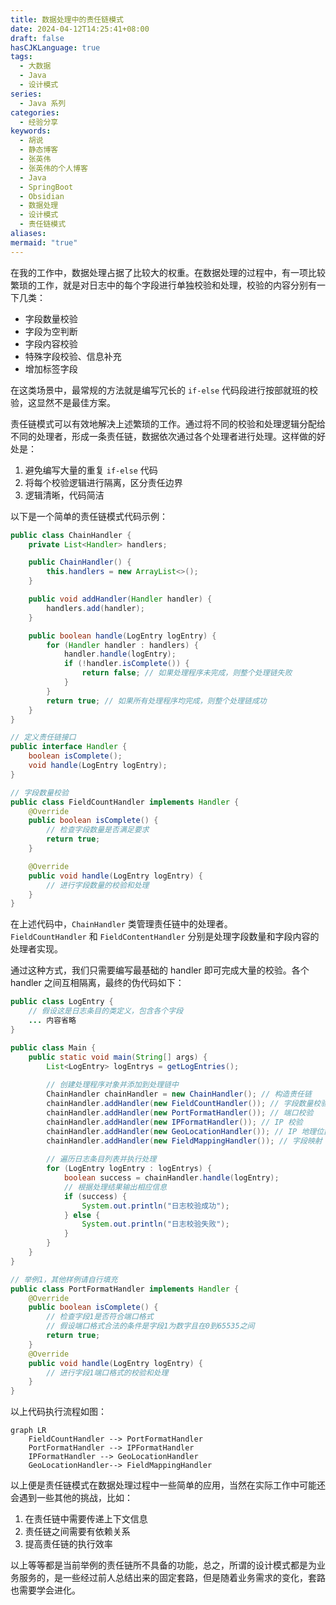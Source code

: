 ```yaml
---
title: 数据处理中的责任链模式
date: 2024-04-12T14:25:41+08:00
draft: false
hasCJKLanguage: true
tags:
  - 大数据
  - Java
  - 设计模式
series:
  - Java 系列
categories:
  - 经验分享
keywords:
  - 胡说
  - 静态博客
  - 张英伟
  - 张英伟的个人博客
  - Java
  - SpringBoot
  - Obsidian
  - 数据处理
  - 设计模式
  - 责任链模式
aliases: 
mermaid: "true"
---
```

在我的工作中，数据处理占据了比较大的权重。在数据处理的过程中，有一项比较繁琐的工作，就是对日志中的每个字段进行单独校验和处理，校验的内容分别有一下几类：

- 字段数量校验
- 字段为空判断
- 字段内容校验
- 特殊字段校验、信息补充
- 增加标签字段

<!-- more -->

在这类场景中，最常规的方法就是编写冗长的 `if-else` 代码段进行按部就班的校验，这显然不是最佳方案。

责任链模式可以有效地解决上述繁琐的工作。通过将不同的校验和处理逻辑分配给不同的处理者，形成一条责任链，数据依次通过各个处理者进行处理。这样做的好处是：

1. 避免编写大量的重复 `if-else` 代码
2. 将每个校验逻辑进行隔离，区分责任边界
3. 逻辑清晰，代码简洁

以下是一个简单的责任链模式代码示例：

```java
public class ChainHandler {
    private List<Handler> handlers;

    public ChainHandler() {
        this.handlers = new ArrayList<>();
    }

    public void addHandler(Handler handler) {
        handlers.add(handler);
    }

    public boolean handle(LogEntry logEntry) {
        for (Handler handler : handlers) {
            handler.handle(logEntry);
            if (!handler.isComplete()) {
                return false; // 如果处理程序未完成，则整个处理链失败
            }
        }
        return true; // 如果所有处理程序均完成，则整个处理链成功
    }
}

// 定义责任链接口
public interface Handler {
    boolean isComplete();
    void handle(LogEntry logEntry);
}

// 字段数量校验
public class FieldCountHandler implements Handler {
    @Override
    public boolean isComplete() {
        // 检查字段数量是否满足要求
        return true; 
    }

    @Override
    public void handle(LogEntry logEntry) {
        // 进行字段数量的校验和处理
    }
}
```

在上述代码中，`ChainHandler` 类管理责任链中的处理者。`FieldCountHandler` 和 `FieldContentHandler` 分别是处理字段数量和字段内容的处理者实现。

通过这种方式，我们只需要编写最基础的 handler 即可完成大量的校验。各个 handler 之间互相隔离，最终的伪代码如下：

```java
public class LogEntry {
    // 假设这是日志条目的类定义，包含各个字段
    ... 内容省略
}

public class Main {
    public static void main(String[] args) {
        List<LogEntry> logEntrys = getLogEntries();
		
        // 创建处理程序对象并添加到处理链中
        ChainHandler chainHandler = new ChainHandler(); // 构造责任链
        chainHandler.addHandler(new FieldCountHandler()); // 字段数量校验
        chainHandler.addHandler(new PortFormatHandler()); // 端口校验
        chainHandler.addHandler(new IPFormatHandler()); // IP 校验
        chainHandler.addHandler(new GeoLocationHandler()); // IP 地理位置信息填充
        chainHandler.addHandler(new FieldMappingHandler()); // 字段映射
        
		// 遍历日志条目列表并执行处理 
		for (LogEntry logEntry : logEntrys) { 
			boolean success = chainHandler.handle(logEntry); 
			// 根据处理结果输出相应信息 
			if (success) { 
				System.out.println("日志校验成功"); 
			} else { 
				System.out.println("日志校验失败"); 
			} 
		}
    }
}

// 举例1，其他样例请自行填充
public class PortFormatHandler implements Handler {
    @Override
    public boolean isComplete() {
        // 检查字段1是否符合端口格式
        // 假设端口格式合法的条件是字段1为数字且在0到65535之间
        return true; 
    }
    @Override
    public void handle(LogEntry logEntry) {
        // 进行字段1端口格式的校验和处理
    }
}
```

以上代码执行流程如图：

```mermaid
graph LR
    FieldCountHandler --> PortFormatHandler
    PortFormatHandler --> IPFormatHandler
	IPFormatHandler --> GeoLocationHandler
	GeoLocationHandler--> FieldMappingHandler
```


以上便是责任链模式在数据处理过程中一些简单的应用，当然在实际工作中可能还会遇到一些其他的挑战，比如：

1. 在责任链中需要传递上下文信息
2. 责任链之间需要有依赖关系
3. 提高责任链的执行效率

以上等等都是当前举例的责任链所不具备的功能，总之，所谓的设计模式都是为业务服务的，是一些经过前人总结出来的固定套路，但是随着业务需求的变化，套路也需要学会进化。







